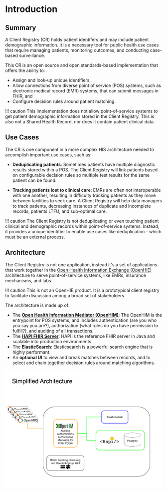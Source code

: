 # Introduction

## Summary

A Client Registry (CR) holds patient identifers and may include patient demographic information. It is a necessary tool for public health use cases that require managing patients, monitoring outcomes, and conducting case-based surveillance.

This CR is an open source and open standards-based implementation that offers the ability to:

* Assign and look-up unique identifiers,
* Allow connections from diverse point of service (POS) systems, such as electronic medical record (EMR) systems, that can submit messages in FHIR, and
* Configure decision rules around patient matching.

!!! caution
    This implementation does not allow point-of-service systems to get patient demographic information stored in the Client Registry. This is also not a Shared Health Record, nor does it contain patient clinical data.

## Use Cases

The CR is one component in a more complex HIS architecture needed to accomplish important use cases, such as:

* **Deduplicating patients**: Sometimes patients have multiple diagnostic results stored within a POS. The Client Registry will link patients based on configurable decision rules so multiple test results for the same patient can be found. 

* **Tracking patients lost to clinical care**: EMRs are often not interoperable with one another, resulting in difficulty tracking patients as they move between facilities to seek care. A Client Registry will help data managers to track patients, decreasing instances of duplicate and incomplete records, patients LTFU, and sub-optimal care. 

!!! caution
    The Client Registry is not deduplicating or even touching patient clinical and demographic records within point-of-service systems. Instead, it provides a unique identifier to enable use cases like deduplication - which must be an external process. 

## Architecture

The Client Registry is not one application, instead it's a set of applications that work together in the [Open Health Information Exchange (OpenHIE)](http://ohie.org) architecture to serve point-of-service systems, like EMRs, insurance mechanisms, and labs.

!!! caution
    This is not an OpenHIE product. It is a prototypical client registry to facilitate discussion among a broad set of stakeholders. 

The architecture is made up of:

* The [**Open Health Information Mediator (OpenHIM)**](http://openhim.org): The OpenHIM is the entrypoint for POS systems, and includes authentication (are you who you say you are?), authorization (what roles do you have permission to fulfill?), and auditing of all transactions.
* The [**HAPI FHIR Server**](http://hapifhir.io): HAPI is the reference FHIR server in Java and scalable into production environments.
* The [**ElasticSearch**](http://elastic.co/products/elasticsearch): Elasticsearch is a powerful search engine that is highly performant.
* An **optional UI** to view and break matches between records, and to select and chain together decision rules around matching algorithms.

![Alt text](images/architecture_updated.png "Architecture")
